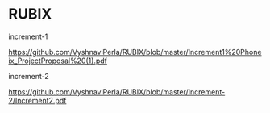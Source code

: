# RUBIX 
increment-1

https://github.com/VyshnaviPerla/RUBIX/blob/master/Increment1%20Phoneix_ProjectProposal%20(1).pdf


increment-2

https://github.com/VyshnaviPerla/RUBIX/blob/master/Increment-2/Increment2.pdf
